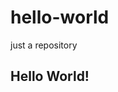 # hello-world
just a  repository
<!DOCTYPE html>
<html>
  <head>
    <title>GitHub</title>
  </head>
  <body>
    <div>
      <h2>Hello World!</h2>
    </div>
  </body>
</html>

